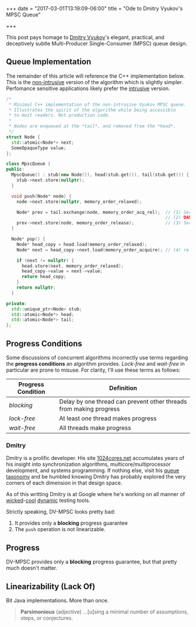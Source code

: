 +++
date = "2017-03-01T13:19:09-06:00"
title = "Ode to Dmitry Vyukov's MPSC Queue"

+++

This post pays homage to [Dmitry Vyukov](https://twitter.com/dvyukov)'s 
elegant, practical, and deceptively subtle Multi-Producer Single-Consumer (MPSC) queue design. 

## Queue Implementation

The remainder of this article will reference the C++ implementation below. This is the 
[non-intrusive](http://www.1024cores.net/home/lock-free-algorithms/queues/non-intrusive-mpsc-node-based-queue) 
version of the algorithm which is slightly simpler. Perfomance sensitive applications likely prefer the 
[intrusive](http://www.1024cores.net/home/lock-free-algorithms/queues/intrusive-mpsc-node-based-queue)
version.

```c++
/*
 * Minimal C++ implementation of the non-intrusive Vyukov MPSC queue. 
 * Illustrates the spirit of the algorithm while being accessible 
 * to most readers. Not production code.
 *
 * Nodes are enqueued at the *tail*, and removed from the *head*.
 */
struct Node {
  std::atomic<Node*> next;
  SomeOpaqueType value; 
};

class MpscQueue {
public:
  MpscQueue() : stub(new Node()), head(stub.get()), tail(stub.get()) {
    stub->next.store(nullptr);
  }

  void push(Node* node) {
    node->next.store(nullptr, memory_order_relaxed);

    Node* prev = tail.exchange(node, memory_order_acq_rel);  // (1) Serialize producers
                                                             // (2) DANGER ZONE 
    prev->next.store(node, memory_order_release);            // (3) Serialize consumer
  }

  Node* pop() {
    Node* head_copy = head.load(memory_order_relaxed);
    Node* next = head_copy->next.load(memory_order_acquire); // (4) rel/acq with #3

    if (next != nullptr) {
      head.store(next, memory_order_relaxed);
      head_copy->value = next->value;
      return head_copy;
    }
    return nullptr;
  }

private:
  std::unique_ptr<Node> stub;
  std::atomic<Node*> head;
  std::atomic<Node*> tail;
};
```

## Progress Conditions

Some discussions of concurrent algorithms incorrectly use terms regarding the 
**progress conditions** an algorithm provides. *Lock-free* and *wait-free* in particular
are prone to misuse. For clarity, I'll use these terms as follows:

| Progress Condition | Definition |
|---|---|
| *blocking* | Delay by one thread can prevent other threads from making progress |
| *lock-free* | At least *one* thread makes progress |
| *wait-free* | All threads make progress |

### Dmitry

Dmitry is a prolific developer. His site [1024cores.net](http://www.1024cores.net) accumulates years of 
his insight into synchronization algorithms, multicore/multiprocessor development, and systems 
programming. If nothing else, visit his [queue taxonomy](http://www.1024cores.net/home/lock-free-algorithms/queues)
and be humbled knowing Dmitry has probably explored the very corners of each dimension in that design space.

As of this writting Dmitry is at Google where he's working on all manner of 
[wicked](https://github.com/google/syzkaller)-[cool](https://www.linuxplumbersconf.org/2016/ocw//system/presentations/3471/original/Sanitizers.pdf)
[dynamic](https://github.com/dvyukov/go-fuzz) 
testing tools. 


Strictly speaking, DV-MPSC looks pretty bad:

1. It provides only a **blocking** progress guarantee 
2. The `push` operation is not linearizable.




## Progress

DV-MPSC provides only a **blocking** progress guarantee, but that pretty much doesn't matter.

## Linearizability (Lack Of)

Bit Java implementations. More than once. 

> **Parsimonious** (adjective)
> ...[u]sing a minimal number of assumptions, steps, or conjectures.


